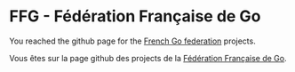 # FFG - Fédération Française de Go

You reached the github page for the [French Go federation](https://ffg.jeudego.org) projects.

Vous êtes sur la page github des projects de la [Fédération Française de Go](https://ffg.jeudego.org).


